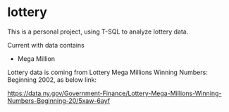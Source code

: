 # lottery

This is a personal project, using T-SQL to analyze lottery data. 

Current with data contains

 - Mega Million

Lottery data is coming from Lottery Mega Millions Winning Numbers: Beginning 2002, as below link: 

https://data.ny.gov/Government-Finance/Lottery-Mega-Millions-Winning-Numbers-Beginning-20/5xaw-6ayf


